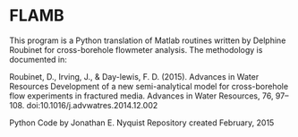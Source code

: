# FLAMB

This program is a Python translation of Matlab routines written by Delphine
Roubinet for cross-borehole flowmeter analysis.  The methodology is documented in:
    
Roubinet, D., Irving, J., & Day-lewis, F. D. (2015). Advances in Water Resources
Development of a new semi-analytical model for cross-borehole flow experiments 
in fractured media. Advances in Water Resources, 76, 97–108. 
doi:10.1016/j.advwatres.2014.12.002

Python Code by Jonathan E. Nyquist
Repository created February, 2015

